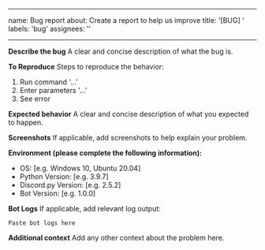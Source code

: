 
---
name: Bug report
about: Create a report to help us improve
title: '[BUG] '
labels: 'bug'
assignees: ''

---

**Describe the bug**
A clear and concise description of what the bug is.

**To Reproduce**
Steps to reproduce the behavior:
1. Run command '...'
2. Enter parameters '...'
3. See error

**Expected behavior**
A clear and concise description of what you expected to happen.

**Screenshots**
If applicable, add screenshots to help explain your problem.

**Environment (please complete the following information):**
- OS: [e.g. Windows 10, Ubuntu 20.04]
- Python Version: [e.g. 3.9.7]
- Discord.py Version: [e.g. 2.5.2]
- Bot Version: [e.g. 1.0.0]

**Bot Logs**
If applicable, add relevant log output:
```
Paste bot logs here
```

**Additional context**
Add any other context about the problem here.
